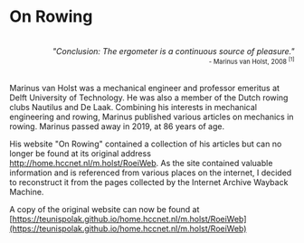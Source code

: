 # On Rowing

<br/>

<div style="text-align: right">
  <i>
    "Conclusion: The ergometer is a continuous source of pleasure."
  </i>
</div>

<div style="text-align: right; font-size: 0.8em">  
  - Marinus van Holst, 2008 <sup>[1]</sup>
</div>

<br/>

Marinus van Holst was a mechanical engineer and professor emeritus at Delft University of Technology. He was also a member of the Dutch rowing clubs Nautilus and De Laak. Combining his interests in mechanical engineering and rowing, Marinus published various articles on mechanics in rowing. Marinus passed away in 2019, at 86 years of age.



His website "On Rowing" contained a collection of his articles but can no longer be found at its original address http://home.hccnet.nl/m.holst/RoeiWeb. As the site contained valuable information and is referenced from various places on the internet, I decided to reconstruct it from the pages collected by the Internet Archive Wayback Machine.

A copy of the original website can now be found at [https://teunispolak.github.io/home.hccnet.nl/m.holst/RoeiWeb](https://teunispolak.github.io/home.hccnet.nl/m.holst/RoeiWeb)

